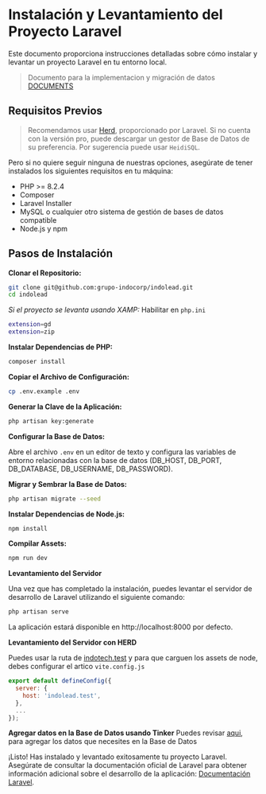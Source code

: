 # Instalación y Levantamiento del Proyecto Laravel

Este documento proporciona instrucciones detalladas sobre cómo instalar y levantar un proyecto Laravel en tu entorno local.

> Documento para la implementacion y migración de datos [DOCUMENTS](./DOCUMENTS.md)

## Requisitos Previos

> Recomendamos usar [Herd](https://herd.laravel.com/windows), proporcionado por Laravel. Si no cuenta con la versión pro, puede descargar un gestor de Base de Datos de su preferencia. Por sugerencia puede usar `HeidiSQL`.

Pero si no quiere seguir ninguna de nuestras opciones, asegúrate de tener instalados los siguientes requisitos en tu máquina:

- PHP >= 8.2.4
- Composer
- Laravel Installer
- MySQL o cualquier otro sistema de gestión de bases de datos compatible
- Node.js y npm

## Pasos de Instalación

**Clonar el Repositorio:**

```bash
git clone git@github.com:grupo-indocorp/indolead.git
cd indolead
```

*Si el proyecto se levanta usando XAMP:*
Habilitar en `php.ini`
```bash
extension=gd
extension=zip
```

**Instalar Dependencias de PHP:**

```bash
composer install
```

**Copiar el Archivo de Configuración:**

```bash
cp .env.example .env
```

**Generar la Clave de la Aplicación:**

```bash
php artisan key:generate
```

**Configurar la Base de Datos:**

Abre el archivo `.env` en un editor de texto y configura las variables de entorno relacionadas con la base de datos (DB_HOST, DB_PORT, DB_DATABASE, DB_USERNAME, DB_PASSWORD).

**Migrar y Sembrar la Base de Datos:**

```bash
php artisan migrate --seed
```

**Instalar Dependencias de Node.js:**

```bash
npm install
```

**Compilar Assets:**

```bash
npm run dev
```

**Levantamiento del Servidor**

Una vez que has completado la instalación, puedes levantar el servidor de desarrollo de Laravel utilizando el siguiente comando:

```bash
php artisan serve
```

La aplicación estará disponible en http://localhost:8000 por defecto.

**Levantamiento del Servidor con HERD**

Puedes usar la ruta de [indotech.test](indotech.test) y para que carguen los assets de node, debes configurar el artico `vite.config.js`
```js
export default defineConfig({
  server: {
    host: 'indolead.test',
  },
  ...
});
```

**Agregar datos en la Base de Datos usando Tinker**
Puedes revisar [aqui](./README-TINKER.md), para agregar los datos que necesites en la Base de Datos

¡Listo! Has instalado y levantado exitosamente tu proyecto Laravel. Asegúrate de consultar la documentación oficial de Laravel para obtener información adicional sobre el desarrollo de la aplicación: [Documentación Laravel](https://laravel.com/docs/10.x).